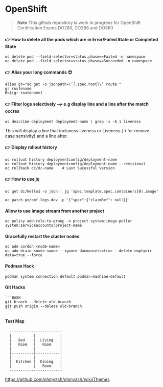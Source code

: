 # OpenShift

>**Note**
>This github repository is work in progress for OpenShift Certification Exams DO280, DO288 and DO380


#### 👉 How to delete all the pods which are in Error/Failed State or Completed State 
    oc delete pod --field-selector=status.phase==Failed -n namespace
    oc delete pod --field-selector=status.phase==Succeeded -n namespace

#### 👉 Alias your long commands 😊 
    alias gr="oc get -o jsonpath=\’{.spec.host}\’ route " 
    gr routename
    R=$(gr routename)

#### 👉 Filter logs selectively --> e.g display line and a line after the match occres
    oc describe deployment deployment-name | grep -i -A 1 liveness

This will display a line that incluness liveness or Liveness (-i for remove case sensivity) and a line after.

#### 👉 Display rollout history
    oc rollout history deploymentconfig/deployment-name
    oc rollout history deploymentconfig/deployment-name --revision=1
    oc rollback dc/dc-name    # Last Sucessful Version

#### 👉 How to use jq
    oc get dc/hello1 -o json | jq 'spec.template.spec.containers[0].image'

    oc patch pv/cmf-logs-dev -p '{"spec":{"claimRef": null}}'

#### Allow to use image stream from another project
    oc policy add-role-to-group -n project system:image-puller system:serviceaccounts:project-name
    
#### Gracefully restart the cluster nodes
    oc adm cordon <node-name>
    oc adm drain <node-name> --ignore-daemonsets=true --delete-emptydir-data=true --force
    
#### Podman Hack
    podman system connection default podman-machine-default

#### Git Hacks
    ```BASH
    git branch --delete old-branch
    git push origin --delete old-branch
    ```
    
#### Test Map
      ------------------------
      |          |           |
      |   Bed    |  Living   |
      |   Room   |   Room    |
      |          |           |
      |----------|-----------|
      |          |           |
      |  Kitchen |  Dining   |
      |          |   Room    |
      ------------------------

https://github.com/ohmyzsh/ohmyzsh/wiki/Themes
